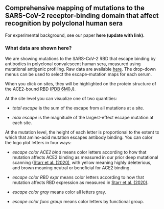## Comprehensive mapping of mutations to the SARS-CoV-2 receptor-binding domain that affect recognition by polyclonal human sera

For experimental background, see our paper **here (update with link)**.

### What data are shown here?
We are showing mutations to the SARS-CoV-2 RBD that escape binding by antibodies in polyclonal convalescent human sera, measured using mutational antigenic profiling. Raw data are available [here](https://github.com/jbloomlab/SARS-CoV-2-RBD_MAP_HAARVI_sera/blob/main/results/supp_data/human_sera_raw_data.csv).
The drop-down menus can be used to select the escape-mutation maps for each serum.

When you click on sites, they will be highlighted on the protein structure of the ACE2-bound RBD ([PDB 6M0J](https://www.rcsb.org/structure/6M0J)).

At the site level you can visualize one of two quantities:

 - *total escape* is the sum of the escape from all mutations at a site.

 - *max escape* is the magnitude of the largest-effect escape mutation at each site.

At the mutation level, the height of each letter is proportional to the extent to which that amino-acid mutation escapes antibody binding.
You can color the logo plot letters in four ways:

 - *escape color ACE2 bind* means color letters according to how that mutation affects ACE2 binding as measured in our prior deep mutational scanning ([Starr et al. (2020)](https://doi.org/10.1016/j.cell.2020.08.012), with yellow meaning highly deleterious, and brown meaning neutral or beneficial for ACE2 binding.

 - *escape color RBD expr* means color letters according to how that mutation affects RBD expression as measured in [Starr et al. (2020)](https://doi.org/10.1016/j.cell.2020.08.012).

 - *escape color gray* means color all letters gray.

 - *escape color func group* means color letters by functional group.

